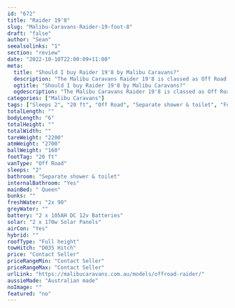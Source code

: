 ```yaml
---
id: "672"
title: "Raider 19'8"
slug: "Malibu-Caravans-Raider-19-foot-8"
draft: "false"
author: "Sean"
seealsolinks: "1"
section: "review"
date: "2022-10-10T22:00:09+11:00"
meta:
  title: "Should I buy Raider 19'8 by Malibu Caravans?"
  description: "The Malibu Caravans Raider 19'8 is classed as Off Road, and sleeps 2 people. It is Australian made and comes in at 20 ft. It generally has Separate shower & toilet."
  ogtitle: "Should I buy Raider 19'8 by Malibu Caravans?"
  ogdescription: "The Malibu Caravans Raider 19'8 is classed as Off Road, and sleeps 2 people. It is Australian made and comes in at 20 ft. It generally has Separate shower & toilet."
categories: ["Malibu Caravans"]
tags: ["Sleeps 2", "20 ft", "Off Road", "Separate shower & toilet", "Full height", "Price Unknown"]
totalLength: ""
bodyLength: "6"
totalHeight: ""
totalWidth: ""
tareWeight: "2200"
atmWeight: "2700"
ballWeight: "160"
footTag: "20 ft"
vanType: "Off Road"
sleeps: "2"
bathroom: "Separate shower & toilet"
internalBathroom: "Yes"
mainBed: " Queen"
bunks: ""
freshWater: "2x 90"
greyWater: ""
battery: "2 x 105AH DC 12v Batteries"
solar: "2 x 170w Solar Panels"
airCon: "Yes"
hybrid: ""
roofType: "Full height"
towHitch: "D035 Hitch"
price: "Contact Seller"
priceRangeMin: "Contact Seller"
priceRangeMax: "Contact Seller"
urlLink: "https://malibucaravans.com.au/models/offroad-raider/"
aussieMade: "Australian made"
noImage: ""
featured: "no"
---
```

